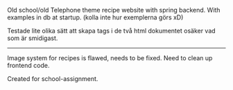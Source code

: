 Old school/old Telephone theme recipe website with spring backend. With examples in db at startup. (kolla inte hur exemplerna görs xD)

Testade lite olika sätt att skapa tags i de två html dokumentet osäker vad som är smidigast.


--------------

Image system for recipes is flawed, needs to be fixed.
Need to clean up frontend code. 

Created for school-assignment.
